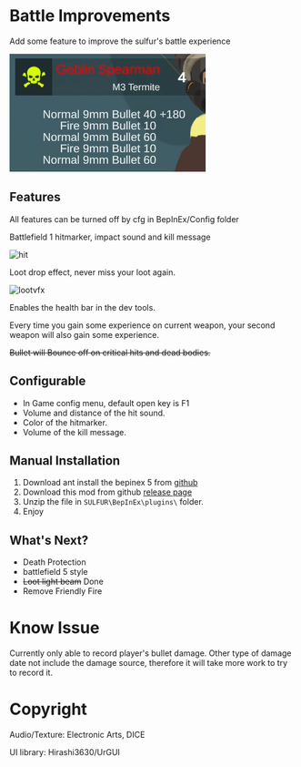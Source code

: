 # Battle Improvements
Add some feature to improve the sulfur's battle experience

![demo](https://raw.githubusercontent.com/CmmmmmmLau/SulFur_Battle_improvement/refs/heads/master/doc/preview.png)
## Features
All features can be turned off by cfg in BepInEx/Config folder

Battlefield 1 hitmarker, impact sound and kill message

![hit](https://github.com/CmmmmmmLau/SulFur_Battle_improvement/blob/master/doc/killmessage.gif?raw=true)

Loot drop effect, never miss your loot again.

![lootvfx](https://github.com/CmmmmmmLau/SulFur_Battle_improvement/blob/master/doc/lootdrop_vfx.gif?raw=true)

Enables the health bar in the dev tools.

Every time you gain some experience on current weapon, your second weapon will also gain some experience.

~~Bullet will Bounce off on critical hits and dead bodies.~~

## Configurable
- In Game config menu, default open key is F1
- Volume and distance of the hit sound.
- Color of the hitmarker.
- Volume of the kill message.

## Manual Installation
1. Download ant install the bepinex 5 from [github](https://github.com/BepInEx/BepInEx/releases/tag/v5.4.23.2)
2. Download this mod from github [release page](https://github.com/CmmmmmmLau/SulFur_Battle_improvement/releases)
3. Unzip the file in ``SULFUR\BepInEx\plugins\`` folder.
4. Enjoy

## What's Next?
- Death Protection
- battlefield 5 style
- ~~Loot light beam~~ Done
- Remove Friendly Fire

# Know Issue
Currently only able to record player's bullet damage. Other type of damage date not include the damage source, therefore it will take more work to try to record it.

# Copyright
Audio/Texture: Electronic Arts, DICE

UI library: Hirashi3630/UrGUI


